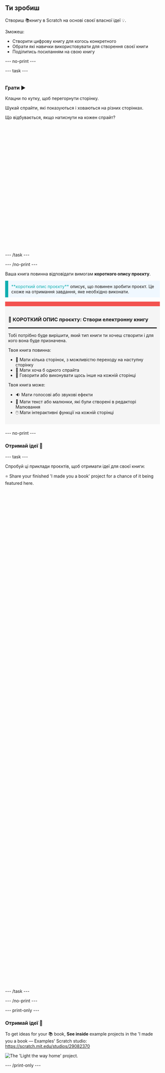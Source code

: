 ## Ти зробиш

Створиш 📚книгу в Scratch на основі своєї власної ідеї 💡.

Зможеш:

+ Створити цифрову книгу для когось конкретного
+ Обрати які навички використовувати для створення своєї книги
+ Поділитись посиланням на свою книгу

--- no-print ---

--- task ---

<div style="display: flex; flex-wrap: wrap">
<div style="flex-basis: 200px; flex-grow: 1">

### Грати ▶️ 

Клацни по кутку, щоб перегорнути сторінку.

Шукай спрайти, які показуються і ховаються на різних сторінках.
  
Що відбувається, якщо натиснути на кожен спрайт?

</div>
<div>
<div class="scratch-preview" style="margin-left: 15px;">
  <iframe allowtransparency="true" width="485" height="402" src="" frameborder="0"></iframe>
</div>

</div>
</div>

--- /task ---

--- /no-print ---

Ваша книга повинна відповідати вимогам **короткого опису проєкту**.

<p style="border-left: solid; border-width:10px; border-color: #0faeb0; background-color: aliceblue; padding: 10px;">
<span style="color: #0faeb0">**короткий опис проєкту**</span> описує, що повинен зробити проєкт. Це схоже на отримання завдання, яке необхідно виконати.
</p>

<div style="border-top: 15px solid #f3524f; background-color: whitesmoke; margin-bottom: 20px; padding: 10px;">

### 🎯 КОРОТКИЙ ОПИС проєкту: Створи **електронну книгу**
<hr style="border-top: 2px solid black;">

Тобі потрібно буде вирішити, який тип книги ти хочеш створити і для кого вона буде призначена. 

Твоя книга повинна:
+ 📃 Мати кілька сторінок, з можливістю переходу на наступну сторінку
+ 🐢 Мати хоча б одного спрайта
+ 💬 Говорити або виконувати щось інше на кожній сторінці

Твоя книга може:
+ 🔉 Мати голосові або звукові ефекти 
+ 🎨 Мати текст або малюнки, які були створені в редакторі Малювання 
+ 🖱️ Мати інтерактивні функції на кожній сторінці
</div>

--- no-print ---

### Отримай ідеї 💭

--- task ---

Спробуй ці приклади проєктів, щоб отримати ідеї для своєї книги:

⭐ Share your finished 'I made you a book' project for a chance of it being featured here.
<div class="scratch-preview" style="margin-left: 15px;">
  <iframe allowtransparency="true" width="485" height="402" src="" frameborder="0"></iframe>
</div>
<div class="scratch-preview" style="margin-left: 15px;">
  <iframe allowtransparency="true" width="485" height="402" src="" frameborder="0"></iframe>
</div>
<div class="scratch-preview" style="margin-left: 15px;">
  <iframe allowtransparency="true" width="485" height="402" src="" frameborder="0"></iframe>
</div>
<div class="scratch-preview" style="margin-left: 15px;">
  <iframe allowtransparency="true" width="485" height="402" src="" frameborder="0"></iframe>
</div>

--- /task ---

--- /no-print ---

--- print-only ---

### Отримай ідеї 💭

To get ideas for your 📚 book, **See inside** example projects in the 'I made you a book — Examples' Scratch studio: https://scratch.mit.edu/studios/29082370

![The 'Light the way home' project.](images/showcase_static.png)

--- /print-only ---


